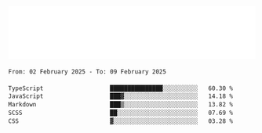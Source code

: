 [![](./hello.svg)](https://blog.yrobot.top?ref=github-yrobot)

<!--START_SECTION:waka-->

```txt
From: 02 February 2025 - To: 09 February 2025

TypeScript                   ███████████████░░░░░░░░░░   60.30 %
JavaScript                   ███▓░░░░░░░░░░░░░░░░░░░░░   14.18 %
Markdown                     ███▒░░░░░░░░░░░░░░░░░░░░░   13.82 %
SCSS                         ██░░░░░░░░░░░░░░░░░░░░░░░   07.69 %
CSS                          ▓░░░░░░░░░░░░░░░░░░░░░░░░   03.28 %
```

<!--END_SECTION:waka-->
